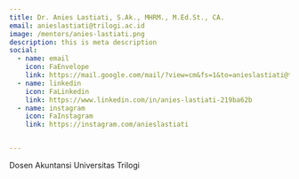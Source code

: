 ```yaml
---
title: Dr. Anies Lastiati, S.Ak., MHRM., M.Ed.St., CA.
email: anieslastiati@trilogi.ac.id
image: /mentors/anies-lastiati.png
description: this is meta description
social:
  - name: email
    icon: FaEnvelope
    link: https://mail.google.com/mail/?view=cm&fs=1&to=anieslastiati@trilogi.ac.id\
  - name: linkedin
    icon: FaLinkedin
    link: https://www.linkedin.com/in/anies-lastiati-219ba62b
  - name: instagram
    icon: FaInstagram
    link: https://instagram.com/anieslastiati


---
```


Dosen Akuntansi Universitas Trilogi